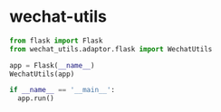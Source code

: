 wechat-utils
============

```python
from flask import Flask
from wechat_utils.adaptor.flask import WechatUtils

app = Flask(__name__)
WechatUtils(app)

if __name__ == '__main__':
  app.run()
```
